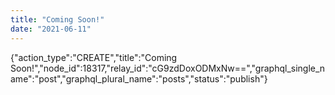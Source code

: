 ```yaml
---
title: "Coming Soon!"
date: "2021-06-11"
---
```


{"action\_type":"CREATE","title":"Coming Soon!","node\_id":18317,"relay\_id":"cG9zdDoxODMxNw==","graphql\_single\_name":"post","graphql\_plural\_name":"posts","status":"publish"}
